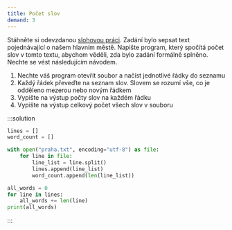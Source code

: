 ```yaml
---
title: Počet slov
demand: 3
---
```


Stáhněte si odevzdanou [slohovou práci](assets/praha.txt). Zadání bylo sepsat text pojednávající o našem hlavním městě. Napište program, který spočítá počet slov v tomto textu, abychom věděli, zda bylo zadání formálně splněno. Nechte se vést následujícím návodem.

1. Nechte váš program otevřít soubor a načíst jednotlivé řádky do seznamu
1. Každý řádek převeďte na seznam slov. Slovem se rozumí vše, co je odděleno mezerou nebo novým řádkem
1. Vypište na výstup počty slov na každém řádku
1. Vypište na výstup celkový počet všech slov v souboru

:::solution
```py
lines = []
word_count = []

with open("praha.txt", encoding="utf-8") as file:
    for line in file:
        line_list = line.split()
        lines.append(line_list)
        word_count.append(len(line_list))

all_words = 0
for line in lines:
    all_words += len(line)
print(all_words)
```
:::
